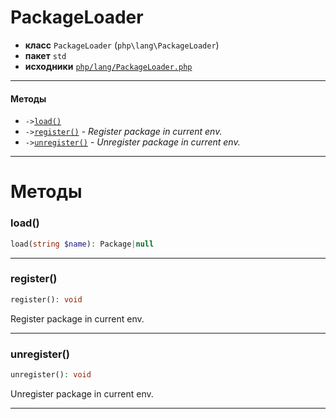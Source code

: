 # PackageLoader

- **класс** `PackageLoader` (`php\lang\PackageLoader`)
- **пакет** `std`
- **исходники** [`php/lang/PackageLoader.php`](./src/main/resources/JPHP-INF/sdk/php/lang/PackageLoader.php)


---

#### Методы

- `->`[`load()`](#method-load)
- `->`[`register()`](#method-register) - _Register package in current env._
- `->`[`unregister()`](#method-unregister) - _Unregister package in current env._

---
# Методы

<a name="method-load"></a>

### load()
```php
load(string $name): Package|null
```

---

<a name="method-register"></a>

### register()
```php
register(): void
```
Register package in current env.

---

<a name="method-unregister"></a>

### unregister()
```php
unregister(): void
```
Unregister package in current env.

---
